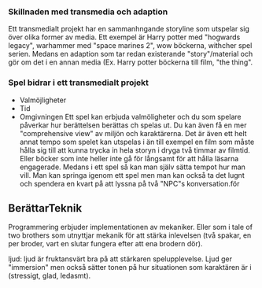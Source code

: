 
### Skillnaden med transmedia och adaption
Ett transmedialt projekt har en sammanhngande storyline som utspelar sig över olika former av media. Ett exempel är Harry potter med "hogwards legacy", warhammer med "space marines 2", wow böckerna, withcher spel serien. Medans en adaption som tar redan existerande "story"/material och gör om det i en annan media (Ex. Harry potter böckerna till film, "the thing". 
### Spel bidrar i ett transmedialt projekt
- Valmöjligheter
- Tid
- Omgivningen
Ett spel kan erbjuda valmöligheter och du som spelare påverkar hur berättelsen berättas ch spelas ut. Du kan även få en mer "comprehensive view" av miljön och karaktärerna. Det är även ett helt annat tempo som spelet kan utspelas i än till exempel en film som måste hålla sig till att kunna trycka in hela storyn i dryga två timmar av filmtid. Eller böcker som inte heller inte gå för långsamt för att hålla läsarna engagerade. Medans i ett spel så kan man själv sätta tempot hur man vill. Man kan springa igenom ett spel men man kan också ta det lugnt och spendera en kvart på att lyssna på två "NPC"s konversation.för 

## BerättarTeknik

Programmering erbjuder implementationen av mekaniker. Eller som i tale of two brothers som utnyttjar mekanik för att stärka inlevelsen (två spakar, en per broder, vart en slutar fungera efter att ena brodern dör).

ljud: ljud är fruktansvärt bra på att stärkaren spelupplevelse. Ljud ger "immersion" men också sätter tonen på hur situationen som karaktären är i (stressigt, glad, ledasmt).